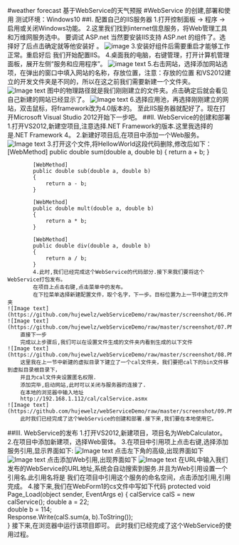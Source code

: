 #weather forecast
基于WebService的天气预报
#WebService 的创建,部署和使用
测试环境：Windows10 
##I. 配置自己的IIS服务器
		1.打开控制面板 -> 程序 -> 启用或关闭Windows功能。
		2.这里我们找到internet信息服务，将Web管理工具和万维网服务选中。
   		 要调试 ASP.net 当然要安装IIS支持 ASP.net 的组件了。选择好了后点击确定就等他安装好 。
 	![image](https://raw.githubusercontent.com/hujewelz/webServiceDemo/master/screenshot/01.PNG)
  		3.安装好组件后需要重启才能够工作正常。重启好后 我们开始配置IIS。
  		4.桌面我的电脑，右键管理，打开计算机管理面板，展开左侧“服务和应用程序”。
 	![image text](https://raw.githubusercontent.com/hujewelz/webServiceDemo/master/screenshot/02.PNG)
  		5.右击网站，选择添加网站选项，在弹出的窗口中填入网站的名称，存放位置，注意：存放的位置
   		 和VS2012建立的开发文件夹是不同的，所以在这之前我们需要新建一个文件夹。
	![Image text](https://github.com/hujewelz/webServiceDemo/raw/master/screenshot/03.PNG)
		图中的物理路径就是我们刚刚建立的文件夹。点击确定后就会看见自己新建的网站已经显示了。
	![Image text](https://github.com/hujewelz/webServiceDemo/raw/master/screenshot/04.PNG)
		6.选择应用池，再选择刚刚建立的网站，双击鼠标，将framework改为4.0版本的。
		   至此IIS服务器就配好了。现在打开Microsoft Visual Studio 2012开始下一步吧。
##II. WebService的创建和部署
  		1.打开VS2012,新建空项目,注意选择.NET Framework的版本.这里我选择的是.NET Framework 4。
  		2.新建好项目后,在项目中添加一个Web服务。
 	![Image text](https://github.com/hujewelz/webServiceDemo/raw/master/screenshot/05.PNG)
  		3.打开这个文件,将HellowWorld这段代码删除,修改后如下：
	    	[WebMethod]
        	public double sum(double a, double b)
	        {
	            return a + b;
	        }
	
	        [WebMethod]
	        public double sub(double a, double b)
	        {
	            return a - b;
	        }
	
	        [WebMethod]
	        public double mult(double a, double b)
	        {
	            return a * b;
	        }
	
	        [WebMethod]
	        public double div(double a, double b)
	        {
	            return a / b;
	        }
	        4.此时,我们已经完成这个WebService的代码部分.接下来我们要将这个WebService打包发布。
	        在项目上点击右键,点击菜单中的发布。
	        在下拉菜单选择新建配置文件，取个名字，下一步。目标位置为上一节中建立的文件夹
	![Image text](https://github.com/hujewelz/webServiceDemo/raw/master/screenshot/06.PNG)
	![Image text](https://github.com/hujewelz/webServiceDemo/raw/master/screenshot/07.PNG)
 		直接下一步
 		完成以上步骤后,我们可以在设置文件生成的文件夹内看到生成的以下文件
	![Image text](https://github.com/hujewelz/webServiceDemo/raw/master/screenshot/08.PNG)
 		这里我在上一节中新建的虚拟目录下建立了一个cal文件夹，我们要把cal下的bin文件移到虚拟目录根目录下，
 		并且为cal文件夹设置匿名权限.
 		添加完毕,启动网站,此时可以关闭与服务器的连接了.
	  	在本地的浏览器中输入地址
	  	http://192.168.1.112/cal/calService.asmx
	![Image text](https://github.com/hujewelz/webServiceDemo/raw/master/screenshot/09.PNG)
	  	此时我们已经完成了这个WebService的创建和部署.接下来,我们要在本地使用它。
##III. WebService的发布
  		1.打开VS2012,新建项目，项目名为WebCalculator。
  		2.在项目中添加新建项，选择Web窗体。
  		3.在项目中引用项上点击右键,选择添加服务引用,显示界面如下:
	![Image text](https://github.com/hujewelz/webServiceDemo/raw/master/screenshot/10.PNG)
		点击左下角的高级,出现界面如下
	![Image text](https://github.com/hujewelz/webServiceDemo/raw/master/screenshot/11.PNG)
		点击添加Web引用,出现界面如下
	![Image text](https://github.com/hujewelz/webServiceDemo/raw/master/screenshot/12.PNG)
		在URL中输入我们发布的WebService的URL地址,系统会自动搜索到服务.并且为Web引用设置一个引用名.此引用名将是
		我们在项目中引用这个服务的命名空间，点击添加引用,引用完成。
		4.接下来,我们在WebForm1的cs文件中写如下代码
		protected void Page_Load(object sender, EventArgs e)
	        {
			calService calS = new calService();
			double a = 22;  
            		double b = 114;  
            		Response.Write(calS.sum(a, b).ToString());  
	        }
		接下来,在浏览器中运行该项目即可。
		此时我们已经完成了这个WebService的使用过程。
	
	  
	
	
